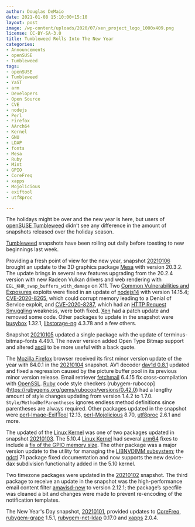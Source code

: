 ```yaml
---
author: Douglas DeMaio
date: 2021-01-08 15:10:00+15:10
layout: post
image: /wp-content/uploads/2020/07/xen_project_logo_1000x409.png
license: CC-BY-SA-3.0
title: Tumbleweed Rolls Into The New Year 
categories:
- Announcements
- openSUSE
- Tumbleweed
tags:
- openSUSE
- Tumbleweed
- YaST
- arm
- Developers
- Open Source
- CVE
- nodejs
- Perl
- Firefox
- AArch64
- Kernel
- GNU
- LDAP
- fonts
- Mesa
- Ruby
- Mint
- GPIO
- CoreFreq
- xapps
- Mojolicious
- exiftool
- utf8proc

---
```


The holidays might be over and the new year is here, but users of [openSUSE Tumbleweed](https://software.opensuse.org/distributions/tumbleweed) didn’t see any difference in the amount of snapshots released over the holiday season.

[Tumbleweed](https://software.opensuse.org/distributions/tumbleweed) snapshots have been rolling out daily before toasting to new beginnings last week.

Providing a fresh point of view for the new year, snapshot [20210106](https://lists.opensuse.org/archives/list/factory@lists.opensuse.org/thread/6Z673VJHYQLRJZC6YO3NBCLQBOWF74AS/) brought an update to the 3D graphics package [Mesa](https://www.mesa3d.org/) with version 20.3.2. The update brings in several new features upgrading from the 20.2.4 version with new Radeon Vulkan drivers and web rendering with `EGL_KHR_swap_buffers_with_damage` on X11. Two [Common Vulnerabilities and Exposures](https://en.wikipedia.org/wiki/Common_Vulnerabilities_and_Exposures) exploits were fixed in an update of [nodejs14](https://nodejs.org/en/) with version 14.15.4; [CVE-2020-8265](https://www.suse.com/de-de/security/cve/CVE-2020-8265/), which could corrupt memory leading to a Denial of Service exploit, and [CVE-2020-8287](https://www.suse.com/de-de/security/cve/CVE-2020-8287/), which had an [HTTP Request Smuggling](https://cwe.mitre.org/data/definitions/444.html) weakness, were both fixed. [Xen](https://xenproject.org/) had a patch update and removed some code. Other packages to update in the snapshot were [busybox](https://busybox.net/) 1.32.1, [libstorage-ng](https://github.com/openSUSE/libstorage-ng) 4.3.78 and a few others.

Snapshot [20210105](https://lists.opensuse.org/archives/list/factory@lists.opensuse.org/thread/PY42JB6EKMLBUWUDCSCG3EA3WXLKTLJL/) updated a single package with the update of terminus-bitmap-fonts 4.49.1. The newer version added Open Type Bitmap support and altered [ascii](https://en.wikipedia.org/wiki/ASCII) to be more useful with a back quote. 

The [Mozilla Firefox](https://www.mozilla.org/en-US/firefox/new/) browser received its first minor version update of the year with 84.0.1 in the [20210104](https://lists.opensuse.org/archives/list/factory@lists.opensuse.org/thread/5FIYSKTTYI2EPK6UXOYTEZ5YNRECYLW6/) snapshot. AV1 decoder [dav1d 0.8.1](https://code.videolan.org/videolan/dav1d/-/releases) updated and fixed a regression caused by the picture buffer pool in its previous minor version release. Email retriever [fetchmail](https://www.fetchmail.info/) 6.4.15 fix cross-compilation with [OpenSSL](https://www.openssl.org/). [Ruby](https://www.ruby-lang.org/en/) code style checkers (rubygem-rubocop](https://rubygems.org/gems/rubocop/versions/0.42.0) had a lengthy amount of style changes updating from version 1.4.2 to 1.7.0. `Style/MethodDefParentheses` ignores endless method definitions since parentheses are always required. Other packages updated in the snapshot were [perl-Image-ExifTool](https://github.com/exiftool/exiftool) 12.13, [perl-Mojolicious](https://mojolicious.org/) 8.70, [utf8proc](https://juliastrings.github.io/utf8proc/) 2.6.1 and more.

The updated of the [Linux Kernel](https://www.kernel.org/) was one of two packages updated in snapshot [20210103](https://lists.opensuse.org/archives/list/factory@lists.opensuse.org/thread/4HS3IUBZHGCVXD543UWAVMQSAO6RPBSC/). The 5.10.4 [Linux Kernel](https://www.kernel.org/) had several [arm64](https://en.wikipedia.org/wiki/ARM_architecture) fixes to include a [fix of the GPIO memory size](https://www.spinics.net/lists/stable-commits/msg181185.html). The other package was a major version update to the utility for managing the [LIBNVDIMM subsystem](https://www.kernel.org/doc/Documentation/nvdimm/nvdimm.txt); the [ndctl](https://github.com/pmem/ndctl) 71 package fixed documentation and now supports the new device-dax subdivision functionality added in the 5.10 kernel.

Two timezone packages were updated in the [20210102](https://lists.opensuse.org/archives/list/factory@lists.opensuse.org/thread/4P6L42FHRJD3B3TRGPCGEOBEZQRTVDIQ/) snapshot. The third package to receive an update in the snapshot was the high-performance email content filter [amavisd-new](https://gitlab.com/amavis/amavis) to version 2.12.1; the package’s specfile was cleaned a bit and changes were made to prevent re-encoding of the notification templates.

The New Year's Day snapshot, [20210101](https://lists.opensuse.org/archives/list/factory@lists.opensuse.org/thread/CFULXVWEYBNDO5XPGSZ56P6JUTSO47HU/), provided updates to [CoreFreq](https://github.com/cyring/CoreFreq), [rubygem-grape](https://rubygems.org/gems/grape/versions/1.5.1) 1.5.1, [rubygem-net-ldap](https://rubygems.org/gems/net-ldap/versions/0.17.0) 0.17.0 and [xapps](https://github.com/linuxmint) 2.0.4.
